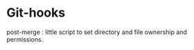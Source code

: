 Git-hooks
=========

post-merge : little script to set directory and file ownership and permissions. 
